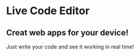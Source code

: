 # Live Code Editor 

## Creat web apps for your device!

Just write your code and see it working in real time!
